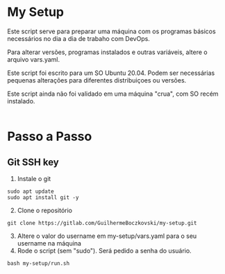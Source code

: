 # My Setup

Este script serve para preparar uma máquina com os programas básicos necessários no dia a dia de trabaho com DevOps.

Para alterar versões, programas instalados e outras variáveis, altere o arquivo vars.yaml.

Este script foi escrito para um SO Ubuntu 20.04. Podem ser necessárias pequenas alterações para diferentes distribuiçoes ou versões.

Este script ainda não foi validado em uma máquina "crua", com SO recém instalado.
<br><br>

# Passo a Passo

## Git SSH key
 
1. Instale o git
```shell
sudo apt update
sudo apt install git -y
```
2. Clone o repositório
```shell
git clone https://gitlab.com/GuilhermeBoczkovski/my-setup.git
```
3. Altere o valor do username em my-setup/vars.yaml para o seu username na máquina
4. Rode o script (sem "sudo"). Será pedido a senha do usuário.
```shell
bash my-setup/run.sh
```